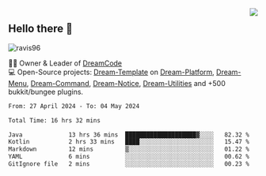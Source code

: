 <img align='right' src="https://github-readme-stats.vercel.app/api?username=Ravis96&show_icons=true">

## Hello there 👋
<p align="left"> <img src="https://komarev.com/ghpvc/?username=ravis96&label=Profile%20views&color=0e75b6&style=flat" alt="ravis96" /> </p>

👨‍💻 Owner & Leader of [DreamCode](https://github.com/DreamPoland) <br>
💻 Open-Source projects: [Dream-Template](https://github.com/DreamPoland/dream-template) on [Dream-Platform](https://github.com/DreamPoland/dream-platform), [Dream-Menu](https://github.com/DreamPoland/dream-menu), [Dream-Command](https://github.com/DreamPoland/dream-command), [Dream-Notice](https://github.com/DreamPoland/dream-notice), [Dream-Utilities](https://github.com/DreamPoland/dream-utilities) and +500 bukkit/bungee plugins.

<!--START_SECTION:waka-->

```txt
From: 27 April 2024 - To: 04 May 2024

Total Time: 16 hrs 32 mins

Java             13 hrs 36 mins  ████████████████████▓░░░░   82.32 %
Kotlin           2 hrs 33 mins   ████░░░░░░░░░░░░░░░░░░░░░   15.47 %
Markdown         12 mins         ▒░░░░░░░░░░░░░░░░░░░░░░░░   01.22 %
YAML             6 mins          ░░░░░░░░░░░░░░░░░░░░░░░░░   00.62 %
GitIgnore file   2 mins          ░░░░░░░░░░░░░░░░░░░░░░░░░   00.23 %
```

<!--END_SECTION:waka-->
